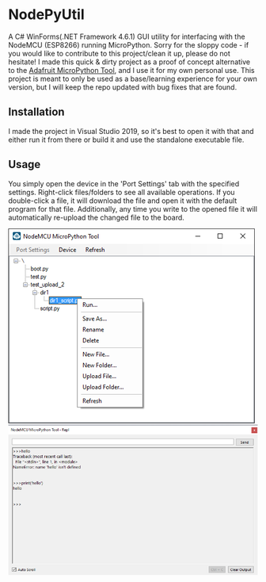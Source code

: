 # NodePyUtil
A C# WinForms(.NET Framework 4.6.1) GUI utility for interfacing with the NodeMCU (ESP8266) running MicroPython.
Sorry for the sloppy code - if you would like to contribute to this project/clean it up, please do not hesitate!
I made this quick & dirty project as a proof of concept alternative to the [Adafruit MicroPython Tool](https://github.com/scientifichackers/ampy), and I use it for my own personal use. This project is meant to only be used as a base/learning experience for your own version, but I will keep the repo updated with bug fixes that are found.

## Installation
I made the project in Visual Studio 2019, so it's best to open it with that and either run it from there or build it and use the standalone executable file.

## Usage
You simply open the device in the 'Port Settings' tab with the specified settings.
Right-click files/folders to see all available operations.
If you double-click a file, it will download the file and open it with the default program for that file. Additionally, any time you write to the opened file it will automatically re-upload the changed file to the board.

![Screenshot](https://github.com/tottaka/NodePyUtil/blob/master/screenshots/window.png)
![Screenshot](https://github.com/tottaka/NodePyUtil/blob/master/screenshots/repl-window.png)
